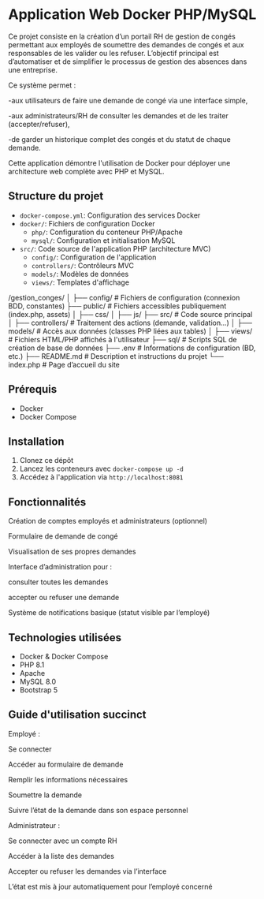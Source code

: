 # Application Web Docker PHP/MySQL

Ce projet consiste en la création d’un portail RH de gestion de congés permettant aux employés de soumettre des demandes de congés et aux responsables de les valider ou les refuser. L’objectif principal est d’automatiser et de simplifier le processus de gestion des absences dans une entreprise.

Ce système permet :

-aux utilisateurs de faire une demande de congé via une interface simple,

-aux administrateurs/RH de consulter les demandes et de les traiter (accepter/refuser),

-de garder un historique complet des congés et du statut de chaque demande.


Cette application démontre l'utilisation de Docker pour déployer une architecture web complète avec PHP et MySQL.

## Structure du projet

- `docker-compose.yml`: Configuration des services Docker
- `docker/`: Fichiers de configuration Docker
  - `php/`: Configuration du conteneur PHP/Apache
  - `mysql/`: Configuration et initialisation MySQL
- `src/`: Code source de l'application PHP (architecture MVC)
  - `config/`: Configuration de l'application
  - `controllers/`: Contrôleurs MVC
  - `models/`: Modèles de données
  - `views/`: Templates d'affichage


/gestion\_conges/
│
├── config/               # Fichiers de configuration (connexion BDD, constantes)
├── public/               # Fichiers accessibles publiquement (index.php, assets)
│   ├── css/
│   ├── js/
├── src/                  # Code source principal
│   ├── controllers/      # Traitement des actions (demande, validation...)
│   ├── models/           # Accès aux données (classes PHP liées aux tables)
│   ├── views/            # Fichiers HTML/PHP affichés à l'utilisateur
├── sql/                  # Scripts SQL de création de base de données
├── .env                  # Informations de configuration (BD, etc.)
├── README.md             # Description et instructions du projet
└── index.php             # Page d’accueil du site
 
## Prérequis

- Docker
- Docker Compose

## Installation

1. Clonez ce dépôt
2. Lancez les conteneurs avec `docker-compose up -d`
3. Accédez à l'application via `http://localhost:8081`

## Fonctionnalités

Création de comptes employés et administrateurs (optionnel)

Formulaire de demande de congé

Visualisation de ses propres demandes

Interface d’administration pour :

consulter toutes les demandes

accepter ou refuser une demande

Système de notifications basique (statut visible par l’employé)



## Technologies utilisées

- Docker & Docker Compose
- PHP 8.1
- Apache
- MySQL 8.0
- Bootstrap 5

 ## Guide d'utilisation succinct

Employé :

Se connecter

Accéder au formulaire de demande

Remplir les informations nécessaires

Soumettre la demande

Suivre l’état de la demande dans son espace personnel


Administrateur :

Se connecter avec un compte RH

Accéder à la liste des demandes

Accepter ou refuser les demandes via l’interface

L’état est mis à jour automatiquement pour l’employé concerné

